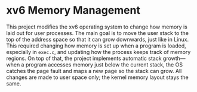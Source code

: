 # xv6 Memory Management

This project modifies the xv6 operating system to change how memory is laid out for user processes. The main goal is to move the user stack to the top of the address space so that it can grow downwards, just like in Linux. This required changing how memory is set up when a program is loaded, especially in `exec.c`, and updating how the process keeps track of memory regions. On top of that, the project implements automatic stack growth—when a program accesses memory just below the current stack, the OS catches the page fault and maps a new page so the stack can grow. All changes are made to user space only; the kernel memory layout stays the same.

